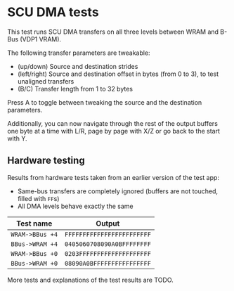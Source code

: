 # SCU DMA tests

This test runs SCU DMA transfers on all three levels between WRAM and B-Bus (VDP1 VRAM).

The following transfer parameters are tweakable:
- (up/down) Source and destination strides
- (left/right) Source and destination offset in bytes (from 0 to 3), to test unaligned transfers
- (B/C) Transfer length from 1 to 32 bytes

Press A to toggle between tweaking the source and the destination parameters.

Additionally, you can now navigate through the rest of the output buffers one byte at a time with L/R, page by page with X/Z or go back to the start with Y.

## Hardware testing

Results from hardware tests taken from an earlier version of the test app:
- Same-bus transfers are completely ignored (buffers are not touched, filled with `FF`s)
- All DMA levels behave exactly the same

|Test name|Output|
|--|--|
|`WRAM->BBus +4`|`FFFFFFFFFFFFFFFFFFFFFFFF`|
|`BBus->WRAM +4`|`0405060708090A0BFFFFFFFF`|
|`WRAM->BBus +0`|`0203FFFFFFFFFFFFFFFFFFFF`|
|`BBus->WRAM +0`|`08090A0BFFFFFFFFFFFFFFFF`|

More tests and explanations of the test results are TODO.

<!--
## Explanation

TODO
-->

